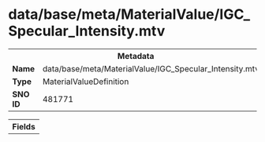 <h1>data/base/meta/MaterialValue/IGC_Specular_Intensity.mtv</h1><table><tr><th colspan="100%">Metadata</th></tr><tr><td><b>Name</b></td><td>data/base/meta/MaterialValue/IGC_Specular_Intensity.mtv</td></tr><tr><td><b>Type</b></td><td>MaterialValueDefinition</td></tr><tr><td><b>SNO ID</b></td><td>481771</td></tr></table>

<table><tr><th colspan="100%">Fields</th></tr></table>

